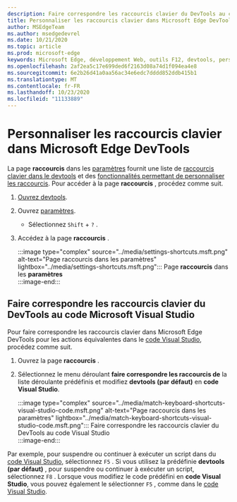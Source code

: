 ```yaml
---
description: Faire correspondre les raccourcis clavier du DevTools au code Visual Studio
title: Personnaliser les raccourcis clavier dans Microsoft Edge DevTools
author: MSEdgeTeam
ms.author: msedgedevrel
ms.date: 10/21/2020
ms.topic: article
ms.prod: microsoft-edge
keywords: Microsoft Edge, développement Web, outils F12, devtools, personnalisé, raccourcis, clavier, code Visual Studio
ms.openlocfilehash: 2af2ea5c17e699ded6f2163d08a74d1f094ea4e8
ms.sourcegitcommit: 6e2b26d41a0aa56ac34e6edc7dddd852ddb415b1
ms.translationtype: MT
ms.contentlocale: fr-FR
ms.lasthandoff: 10/23/2020
ms.locfileid: "11133889"
---
```

# Personnaliser les raccourcis clavier dans Microsoft Edge DevTools  

La page **raccourcis** dans les [paramètres][DevToolsCustomizeSettings] fournit une liste de [raccourcis clavier dans le devtools][DevToolsShortcuts] et des [fonctionnalités permettant de personnaliser les raccourcis](#match-keyboard-shortcuts-in-the-devtools-to-microsoft-visual-studio-code).  Pour accéder à la page **raccourcis** , procédez comme suit.  

1.  [Ouvrez devtools][DevtoolsOpenMain].  
1.  Ouvrez [paramètres][DevToolsCustomizeSettings].
    *   Sélectionnez `Shift` + `?` .  
1.  Accédez à la page **raccourcis** .  
    
    :::image type="complex" source="../media/settings-shortcuts.msft.png" alt-text="Page raccourcis dans les paramètres" lightbox="../media/settings-shortcuts.msft.png":::
       Page **raccourcis** dans les **paramètres**  
    :::image-end:::  
    
## Faire correspondre les raccourcis clavier du DevTools au code Microsoft Visual Studio  

Pour faire correspondre les raccourcis clavier dans Microsoft Edge DevTools pour les actions équivalentes dans le [code Visual Studio][VisualStudioCode], procédez comme suit.  

1.  Ouvrez la page **raccourcis** .
1.  Sélectionnez le menu déroulant **faire correspondre les raccourcis de** la liste déroulante prédéfinis et modifiez **devtools (par défaut)** en **code Visual Studio**.  
    
    :::image type="complex" source="../media/match-keyboard-shortcuts-visual-studio-code.msft.png" alt-text="Page raccourcis dans les paramètres" lightbox="../media/match-keyboard-shortcuts-visual-studio-code.msft.png":::
       Faire correspondre les raccourcis clavier du DevTools au code Visual Studio  
    :::image-end:::  
    
Par exemple, pour suspendre ou continuer à exécuter un script dans du [code Visual Studio][VisualStudioCodeShortcutsKeyboardWindows], sélectionnez `F5` .  Si vous utilisez la prédéfinie **devtools (par défaut)** , pour suspendre ou continuer à exécuter un script, sélectionnez `F8` .  Lorsque vous modifiez le code prédéfini en **code Visual Studio**, vous pouvez également le sélectionner `F5` , comme dans le [code Visual Studio][VisualStudioCodeShortcutsKeyboardWindows].  

<!-- ## Edit shortcuts for any action in the DevTools -->

<!-- links -->  

[DevToolsCustomizeSettings]: ./index.md#settings "Paramètres-personnaliser Microsoft Edge DevTools | Documents Microsoft"  
[DevtoolsOpenMain]: ../open.md "Ouvrez Microsoft Edge DevTools | Documents Microsoft"  
[DevToolsShortcuts]: ../shortcuts.md "Raccourcis clavier dans Microsoft Edge DevTools | Documents Microsoft"  
[VisualStudioCode]: https://code.visualstudio.com "Code Microsoft Visual Studio"  
[VisualStudioCodeShortcutsKeyboardWindows]: https://code.visualstudio.com/shortcuts/keyboard-shortcuts-windows.pdf "Raccourcis clavier dans Visual Studio pour Windows | Code Microsoft Visual Studio"  
